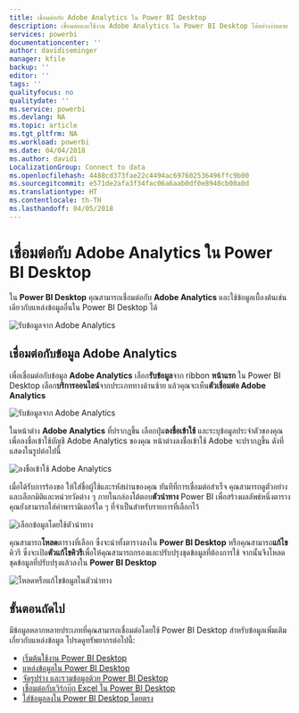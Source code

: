 ```yaml
---
title: เชื่อมต่อกับ Adobe Analytics ใน Power BI Desktop
description: เชื่อมต่อและใช้งาน Adobe Analytics ใน Power BI Desktop ได้อย่างง่ายดาย
services: powerbi
documentationcenter: ''
author: davidiseminger
manager: kfile
backup: ''
editor: ''
tags: ''
qualityfocus: no
qualitydate: ''
ms.service: powerbi
ms.devlang: NA
ms.topic: article
ms.tgt_pltfrm: NA
ms.workload: powerbi
ms.date: 04/04/2018
ms.author: davidi
LocalizationGroup: Connect to data
ms.openlocfilehash: 4488cd373fae22c4494ac697602536496ffc9b00
ms.sourcegitcommit: e571de2afa3f34fac06a6aab0df0e8940cb00a0d
ms.translationtype: HT
ms.contentlocale: th-TH
ms.lasthandoff: 04/05/2018
---
```

# <a name="connect-to-adobe-analytics-in-power-bi-desktop"></a>เชื่อมต่อกับ Adobe Analytics ใน Power BI Desktop 
ใน **Power BI Desktop** คุณสามารถเชื่อมต่อกับ **Adobe Analytics** และใช้ข้อมูลเบื้องต้นเช่นเดียวกับแหล่งข้อมูลอื่นใน Power BI Desktop ได้ 

![รับข้อมูลจาก Adobe Analytics](media/desktop-connect-adobe-analytics/connect-adobe-analytics_01.png)

## <a name="connect-to-adobe-analytics-data"></a>เชื่อมต่อกับข้อมูล Adobe Analytics
เพื่อเชื่อมต่อกับข้อมูล **Adobe Analytics** เลือก**รับข้อมูล**จาก ribbon **หน้าแรก** ใน Power BI Desktop เลือก**บริการออนไลน์**จากประเภททางด้านซ้าย แล้วคุณจะเห็น**ตัวเชื่อมต่อ Adobe Analytics**

![รับข้อมูลจาก Adobe Analytics](media/desktop-connect-adobe-analytics/connect-adobe-analytics_01.png)

ในหน้าต่าง **Adobe Analytics** ที่ปรากฎขึ้น เลือกปุ่ม**ลงชื่อเข้าใช้** และระบุข้อมูลประจำตัวของคุณเพื่อลงชื่อเข้าใช้บัญชี Adobe Analytics ของคุณ หน้าต่างลงชื่อเข้าใช้ Adobe จะปรากฏขึ้น ดังที่แสดงในรูปต่อไปนี้

![ลงชื่อเข้าใช้ Adobe Analytics](media/desktop-connect-adobe-analytics/connect-adobe-analytics_03.png)

เมื่อได้รับการร้องขอ ให้ใส่ชื่อผู้ใช้และรหัสผ่านของคุณ ทันทีที่การเชื่อมต่อสำเร็จ คุณสามารถดูตัวอย่างและเลือกมิติและหน่วยวัดต่าง ๆ ภายในกล่องโต้ตอบ**ตัวนำทาง** Power BI เพื่อสร้างผลลัพธ์หนึ่งตาราง คุณยังสามารถใส่ค่าพารามิเตอร์ใด ๆ ที่จำเป็นสำหรับรายการที่เลือกไว้ 

![เลือกข้อมูลโดยใช้ตัวนำทาง](media/desktop-connect-adobe-analytics/connect-adobe-analytics_04.png)

คุณสามารถ**โหลด**ตารางที่เลือก ซึ่งจะนำทั้งตารางลงใน **Power BI Desktop** หรือคุณสามารถ**แก้ไข**คิวรี ซึ่งจะเปิด**ตัวแก้ไขคิวรี**เพื่อให้คุณสามารถกรองและปรับปรุงชุดข้อมูลที่ต้องการใช้ จากนั้นจึงโหลดชุดข้อมูลที่ปรับปรุงแล้วลงใน **Power BI Desktop**

![โหลดหรือแก้ไขข้อมูลในตัวนำทาง](media/desktop-connect-adobe-analytics/connect-adobe-analytics_05.png)


## <a name="next-steps"></a>ขั้นตอนถัดไป
มีข้อมูลหลากหลายประเภทที่คุณสามารถเชื่อมต่อโดยใช้ Power BI Desktop สำหรับข้อมูลเพิ่มเติมเกี่ยวกับแหล่งข้อมูล โปรดดูทรัพยากรต่อไปนี้:

* [เริ่มต้นใช้งาน Power BI Desktop](desktop-getting-started.md)
* [แหล่งข้อมูลใน Power BI Desktop](desktop-data-sources.md)
* [จัดรูปร่าง และรวมข้อมูลด้วย Power BI Desktop](desktop-shape-and-combine-data.md)
* [เชื่อมต่อกับเวิร์กบุ๊ก Excel ใน Power BI Desktop](desktop-connect-excel.md)   
* [ใส่ข้อมูลลงใน Power BI Desktop โดยตรง](desktop-enter-data-directly-into-desktop.md)   

